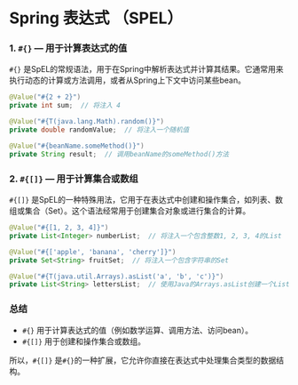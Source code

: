 # Spring 表达式 （SPEL）

### 1. **`#{}`** — 用于计算表达式的值

`#{}` 是SpEL的常规语法，用于在Spring中解析表达式并计算其结果。它通常用来执行动态的计算或方法调用，或者从Spring上下文中访问某些bean。

```java
@Value("#{2 + 2}")
private int sum;  // 将注入 4

@Value("#{T(java.lang.Math).random()}")
private double randomValue;  // 将注入一个随机值

@Value("#{beanName.someMethod()}")
private String result;  // 调用beanName的someMethod()方法
```



### 2. **`#{[]}`** — 用于计算集合或数组

`#{[]}` 是SpEL的一种特殊用法，它用于在表达式中创建和操作集合，如列表、数组或集合（Set）。这个语法经常用于创建集合对象或进行集合的计算。

```java
@Value("#{[1, 2, 3, 4]}")
private List<Integer> numberList;  // 将注入一个包含整数1, 2, 3, 4的List

@Value("#{['apple', 'banana', 'cherry']}")
private Set<String> fruitSet;  // 将注入一个包含字符串的Set

@Value("#{T(java.util.Arrays).asList('a', 'b', 'c')}")
private List<String> lettersList;  // 使用Java的Arrays.asList创建一个List
```



### 总结

- `#{}` 用于计算表达式的值（例如数学运算、调用方法、访问bean）。
- `#{[]}` 用于创建和操作集合或数组。

所以，`#{[]}` 是`#{}`的一种扩展，它允许你直接在表达式中处理集合类型的数据结构。